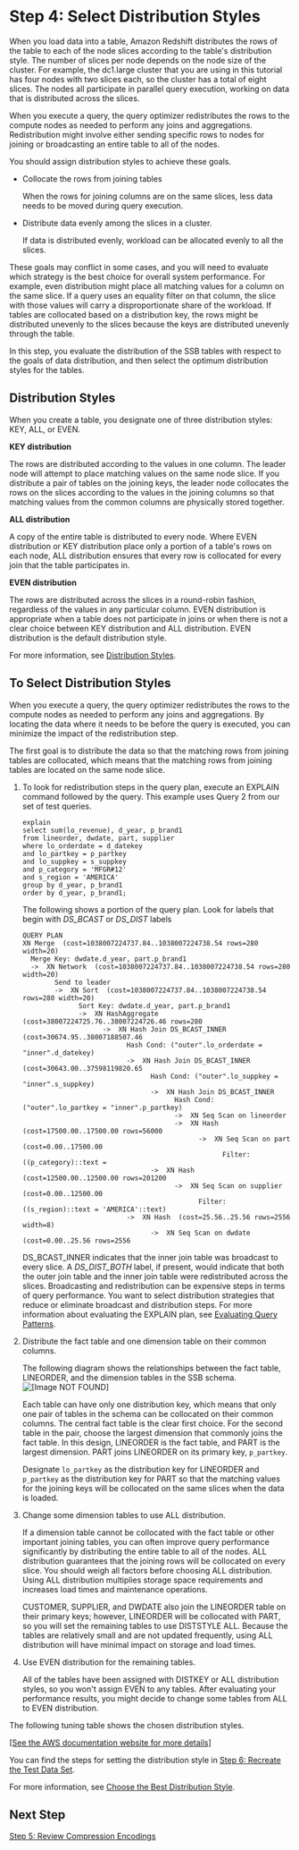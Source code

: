 # Step 4: Select Distribution Styles<a name="tutorial-tuning-tables-distribution"></a>

When you load data into a table, Amazon Redshift distributes the rows of the table to each of the node slices according to the table's distribution style\. The number of slices per node depends on the node size of the cluster\. For example, the dc1\.large cluster that you are using in this tutorial has four nodes with two slices each, so the cluster has a total of eight slices\. The nodes all participate in parallel query execution, working on data that is distributed across the slices\.

When you execute a query, the query optimizer redistributes the rows to the compute nodes as needed to perform any joins and aggregations\. Redistribution might involve either sending specific rows to nodes for joining or broadcasting an entire table to all of the nodes\. 

You should assign distribution styles to achieve these goals\.

+ Collocate the rows from joining tables 

  When the rows for joining columns are on the same slices, less data needs to be moved during query execution\. 

+ Distribute data evenly among the slices in a cluster\. 

  If data is distributed evenly, workload can be allocated evenly to all the slices\. 

These goals may conflict in some cases, and you will need to evaluate which strategy is the best choice for overall system performance\. For example, even distribution might place all matching values for a column on the same slice\. If a query uses an equality filter on that column, the slice with those values will carry a disproportionate share of the workload\. If tables are collocated based on a distribution key, the rows might be distributed unevenly to the slices because the keys are distributed unevenly through the table\. 

In this step, you evaluate the distribution of the SSB tables with respect to the goals of data distribution, and then select the optimum distribution styles for the tables\.

## Distribution Styles<a name="tutorial-tuning-tables-distribution-styles"></a>

When you create a table, you designate one of three distribution styles: KEY, ALL, or EVEN\. 

**KEY distribution** 

The rows are distributed according to the values in one column\. The leader node will attempt to place matching values on the same node slice\. If you distribute a pair of tables on the joining keys, the leader node collocates the rows on the slices according to the values in the joining columns so that matching values from the common columns are physically stored together\. 

**ALL distribution** 

A copy of the entire table is distributed to every node\. Where EVEN distribution or KEY distribution place only a portion of a table's rows on each node, ALL distribution ensures that every row is collocated for every join that the table participates in\. 

**EVEN distribution** 

The rows are distributed across the slices in a round\-robin fashion, regardless of the values in any particular column\. EVEN distribution is appropriate when a table does not participate in joins or when there is not a clear choice between KEY distribution and ALL distribution\. EVEN distribution is the default distribution style\. 

For more information, see [Distribution Styles](c_choosing_dist_sort.md)\. 

## To Select Distribution Styles<a name="tutorial-tuning-tables-distribution-to-collocate"></a>

When you execute a query, the query optimizer redistributes the rows to the compute nodes as needed to perform any joins and aggregations\. By locating the data where it needs to be before the query is executed, you can minimize the impact of the redistribution step\. 

The first goal is to distribute the data so that the matching rows from joining tables are collocated, which means that the matching rows from joining tables are located on the same node slice\. 

1. To look for redistribution steps in the query plan, execute an EXPLAIN command followed by the query\. This example uses Query 2 from our set of test queries\. 

   ```
   explain
   select sum(lo_revenue), d_year, p_brand1
   from lineorder, dwdate, part, supplier
   where lo_orderdate = d_datekey
   and lo_partkey = p_partkey
   and lo_suppkey = s_suppkey
   and p_category = 'MFGR#12'
   and s_region = 'AMERICA'
   group by d_year, p_brand1
   order by d_year, p_brand1;
   ```

   The following shows a portion of the query plan\. Look for labels that begin with *DS\_BCAST* or *DS\_DIST* labels

   ```
   QUERY PLAN
   XN Merge  (cost=1038007224737.84..1038007224738.54 rows=280 width=20)
     Merge Key: dwdate.d_year, part.p_brand1
     ->  XN Network  (cost=1038007224737.84..1038007224738.54 rows=280 width=20)
           Send to leader
           ->  XN Sort  (cost=1038007224737.84..1038007224738.54 rows=280 width=20)
                 Sort Key: dwdate.d_year, part.p_brand1
                 ->  XN HashAggregate  (cost=38007224725.76..38007224726.46 rows=280 
                       ->  XN Hash Join DS_BCAST_INNER  (cost=30674.95..38007188507.46 
                             Hash Cond: ("outer".lo_orderdate = "inner".d_datekey)
                             ->  XN Hash Join DS_BCAST_INNER  (cost=30643.00..37598119820.65 
                                   Hash Cond: ("outer".lo_suppkey = "inner".s_suppkey)
                                   ->  XN Hash Join DS_BCAST_INNER  
                                         Hash Cond: ("outer".lo_partkey = "inner".p_partkey)
                                         ->  XN Seq Scan on lineorder  
                                         ->  XN Hash  (cost=17500.00..17500.00 rows=56000 
                                               ->  XN Seq Scan on part  (cost=0.00..17500.00 
                                                     Filter: ((p_category)::text = 
                                   ->  XN Hash  (cost=12500.00..12500.00 rows=201200
                                         ->  XN Seq Scan on supplier  (cost=0.00..12500.00 
                                               Filter: ((s_region)::text = 'AMERICA'::text)
                             ->  XN Hash  (cost=25.56..25.56 rows=2556 width=8)
                                   ->  XN Seq Scan on dwdate  (cost=0.00..25.56 rows=2556
   ```

   DS\_BCAST\_INNER indicates that the inner join table was broadcast to every slice\. A *DS\_DIST\_BOTH* label, if present, would indicate that both the outer join table and the inner join table were redistributed across the slices\. Broadcasting and redistribution can be expensive steps in terms of query performance\. You want to select distribution strategies that reduce or eliminate broadcast and distribution steps\. For more information about evaluating the EXPLAIN plan, see [Evaluating Query Patterns](t_evaluating_query_patterns.md)\. 

1. Distribute the fact table and one dimension table on their common columns\. 

   The following diagram shows the relationships between the fact table, LINEORDER, and the dimension tables in the SSB schema\.   
![\[Image NOT FOUND\]](http://docs.aws.amazon.com/redshift/latest/dg/images/tutorial-optimize-tables-ssb-data-model-join-keys.png)

   Each table can have only one distribution key, which means that only one pair of tables in the schema can be collocated on their common columns\. The central fact table is the clear first choice\. For the second table in the pair, choose the largest dimension that commonly joins the fact table\. In this design, LINEORDER is the fact table, and PART is the largest dimension\. PART joins LINEORDER on its primary key, `p_partkey`\. 

   Designate `lo_partkey` as the distribution key for LINEORDER and `p_partkey` as the distribution key for PART so that the matching values for the joining keys will be collocated on the same slices when the data is loaded\. 

1. Change some dimension tables to use ALL distribution\. 

   If a dimension table cannot be collocated with the fact table or other important joining tables, you can often improve query performance significantly by distributing the entire table to all of the nodes\. ALL distribution guarantees that the joining rows will be collocated on every slice\. You should weigh all factors before choosing ALL distribution\. Using ALL distribution multiplies storage space requirements and increases load times and maintenance operations\. 

   CUSTOMER, SUPPLIER, and DWDATE also join the LINEORDER table on their primary keys; however, LINEORDER will be collocated with PART, so you will set the remaining tables to use DISTSTYLE ALL\. Because the tables are relatively small and are not updated frequently, using ALL distribution will have minimal impact on storage and load times\. 

1. Use EVEN distribution for the remaining tables\. 

   All of the tables have been assigned with DISTKEY or ALL distribution styles, so you won't assign EVEN to any tables\. After evaluating your performance results, you might decide to change some tables from ALL to EVEN distribution\. 

The following tuning table shows the chosen distribution styles\.

[\[See the AWS documentation website for more details\]](http://docs.aws.amazon.com/redshift/latest/dg/tutorial-tuning-tables-distribution.html)

You can find the steps for setting the distribution style in [Step 6: Recreate the Test Data Set](tutorial-tuning-tables-recreate-test-data.md)\.

For more information, see [Choose the Best Distribution Style](c_best-practices-best-dist-key.md)\.

## Next Step<a name="next-step-compression"></a>

[Step 5: Review Compression Encodings](tutorial-tuning-tables-compression.md)